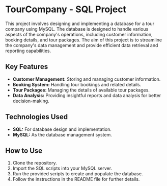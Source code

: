 # TourCompany - SQL Project

This project involves designing and implementing a database for a tour company using MySQL. The database is designed to handle various aspects of the company's operations, including customer information, booking details, and tour packages. The aim of this project is to streamline the company's data management and provide efficient data retrieval and reporting capabilities.

## Key Features
- **Customer Management:** Storing and managing customer information.
- **Booking System:** Handling tour bookings and related details.
- **Tour Packages:** Managing the details of available tour packages.
- **Data Analysis:** Providing insightful reports and data analysis for better decision-making.

## Technologies Used
- **SQL:** For database design and implementation.
- **MySQL:** As the database management system.

## How to Use
1. Clone the repository.
2. Import the SQL scripts into your MySQL server.
3. Run the provided scripts to create and populate the database.
4. Follow the instructions in the README file for further details.
